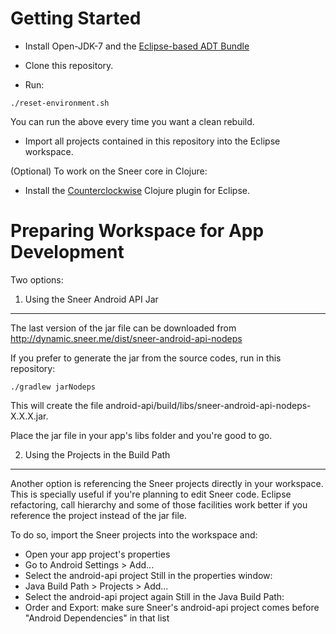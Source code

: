 Getting Started
====

- Install Open-JDK-7 and the [Eclipse-based ADT Bundle](http://developer.android.com/sdk/installing/index.html?pkg=adt)

- Clone this repository.

- Run:
```
./reset-environment.sh
```
You can run the above every time you want a clean rebuild.

- Import all projects contained in this repository into the Eclipse workspace.

(Optional) To work on the Sneer core in Clojure:
- Install the [Counterclockwise](http://code.google.com/p/counterclockwise/) Clojure plugin for Eclipse.


Preparing Workspace for App Development
====

Two options:

1) Using the Sneer Android API Jar
----

The last version of the jar file can be downloaded from http://dynamic.sneer.me/dist/sneer-android-api-nodeps

If you prefer to generate the jar from the source codes, run in this repository:
```
./gradlew jarNodeps
```

This will create the file android-api/build/libs/sneer-android-api-nodeps-X.X.X.jar.

Place the jar file in your app's libs folder and you're good to go.

2) Using the Projects in the Build Path
----

Another option is referencing the Sneer projects directly in your workspace. This is specially useful if you're planning to edit Sneer code. Eclipse refactoring, call hierarchy and some of those facilities work better if you reference the project instead of the jar file.

To do so, import the Sneer projects into the workspace and:

- Open your app project's properties
- Go to Android Settings > Add...
- Select the android-api project
Still in the properties window:
- Java Build Path > Projects > Add...
- Select the android-api project again
Still in the Java Build Path:
- Order and Export: make sure Sneer's android-api project comes before "Android Dependencies" in that list

